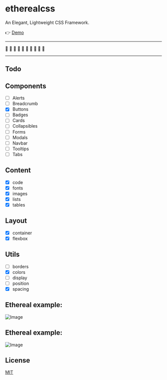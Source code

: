 # etherealcss
An Elegant, Lightweight CSS Framework.

👉 [Demo](http://robby570.tw/etherealcss/)

---

🚧 🚧 🚧 🚧 🚧 🚧 🚧 🚧 🚧 🚧

---

## Todo

## Components

- [ ] Alerts
- [ ] Breadcrumb
- [x] Buttons
- [ ] Badges
- [ ] Cards
- [ ] Collapsibles
- [ ] Forms
- [ ] Modals
- [ ] Navbar
- [ ] Tooltips
- [ ] Tabs

## Content

- [x] code
- [x] fonts
- [x] images
- [x] lists
- [x] tables

## Layout

- [x] container
- [x] flexbox

## Utils

- [ ] borders
- [x] colors
- [ ] display
- [ ] position
- [x] spacing

## Ethereal example:

![Image](https://i.imgur.com/NgJhJbd.png)

## Ethereal example:

![Image](https://i.imgur.com/NgJhJbd.png)

## License
[MIT](http://opensource.org/licenses/MIT)
